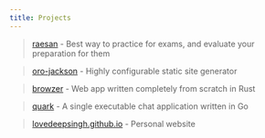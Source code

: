 ```yaml
---
title: Projects
---
```


> <a href="https://raesan.pages.dev/" target="_blank">raesan</a> - Best way to practice for exams, and evaluate your preparation for them

> <a href="https://github.com/lovedeepsingh-07/oro-jackson" target="_blank">oro-jackson</a> - Highly configurable static site generator

> <a href="https://github.com/lovedeepsingh-07/browzer" target="_blank">browzer</a> - Web app written completely from scratch in Rust

> <a href="https://github.com/lovedeepsingh-07/quark" target="_blank">quark</a> - A single executable chat application written in Go

> <a href="https://github.com/lovedeepsingh-07/lovedeepsingh-07.github.io" target="_blank">lovedeepsingh.github.io</a> - Personal website
